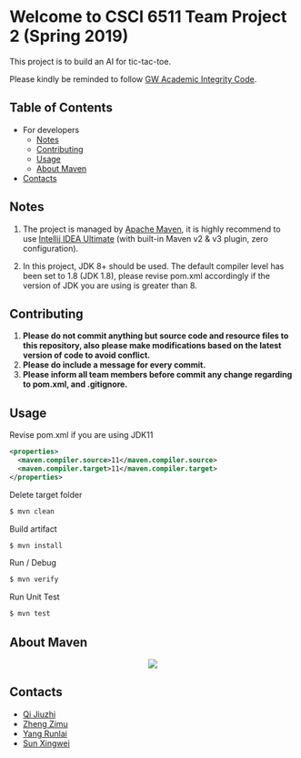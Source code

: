 # Welcome to CSCI 6511 Team Project 2 (Spring 2019)
This project is to build an AI for tic-tac-toe.

Please kindly be reminded to follow [GW Academic Integrity Code](https://studentconduct.gwu.edu/code-academic-integrity).

## Table of Contents

- For developers
  * [Notes](#notes)
  * [Contributing](#contributing)
  * [Usage](#usage)
  * [About Maven](#about-maven)
- [Contacts](#contacts)

## Notes

1. The project is managed by [Apache Maven](https://maven.apache.org/), 
it is highly recommend to use [Intellij IDEA Ultimate](https://www.jetbrains.com/idea/download/) (with built-in Maven v2 & v3 plugin, zero configuration).

2. In this project, JDK 8+ should be used. The default compiler level has been set to 1.8 (JDK 1.8), please revise pom.xml
accordingly if the version of JDK you are using is greater than 8.

## Contributing
1. __Please do not commit anything but source code and resource files to this repository, also please make modifications based on the latest version of code to avoid conflict.__
2. __Please do include a message for every commit.__
3. __Please inform all team members before commit any change regarding to pom.xml, and .gitignore.__ 

## Usage
Revise pom.xml if you are using JDK11
```xml
<properties>
  <maven.compiler.source>11</maven.compiler.source>
  <maven.compiler.target>11</maven.compiler.target>
</properties>
```
Delete target folder
```sh
$ mvn clean
```
Build artifact
```sh
$ mvn install
```
Run / Debug
```sh
$ mvn verify
```
Run Unit Test
```sh
$ mvn test
```
## About Maven
<p align="center">
  <img src="https://cloud.githubusercontent.com/assets/300046/16313672/881e4a8e-3937-11e6-8af5-1c3b93b9caef.jpg">
</p>

## Contacts
- [Qi Jiuzhi](mailto:qijiuzhi@gwu.edu)
- [Zheng Zimu]()
- [Yang Runlai]()
- [Sun Xingwei]()

